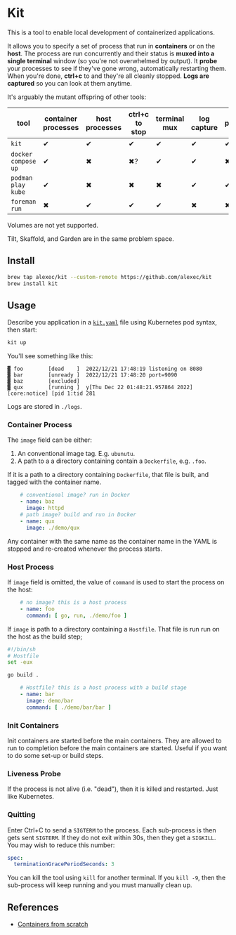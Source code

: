 # Kit

This is a tool to enable local development of containerized applications.

It allows you to specify a set of process that run in **containers** or on the **host**. The process are run concurrently and their status is **muxed into a single terminal** window (so you're not overwhelmed by output). It **probe** your processes to see if they've gone wrong, automatically restarting them. When you're done, **ctrl+c** to and they're all cleanly stopped. **Logs are captured** so you can look at them anytime.

It's arguably the mutant offspring of other tools:

| tool                | container processes | host processes | ctrl+c to stop | terminal mux | log capture | probes |
|---------------------|---------------------|----------------|----------------|--------------|-------------|--------|
| `kit`               | ✔                   | ✔              | ✔              | ✔            | ✔           | ✔      |
| `docker compose up` | ✔                   | ✖              | ✖?             | ✔            | ✔           | ✖      |
| `podman play kube`  | ✔                   | ✖              | ✖              | ✖            | ✔           | ✔?     |
| `foreman run`       | ✖                   | ✔              | ✔              | ✔            | ✖           | ✖      |

Volumes are not yet supported.

Tilt, Skaffold, and Garden are in the same problem space.

## Install

```bash
brew tap alexec/kit --custom-remote https://github.com/alexec/kit
brew install kit
```

## Usage

Describe you application in a [`kit.yaml`](kit.yaml) file using Kubernetes pod syntax, then start:

```bash
kit up
```

You'll see something like this:

```
▓ foo        [dead    ]  2022/12/21 17:48:19 listening on 8080
▓ bar        [unready ]  2022/12/21 17:48:20 port=9090
▓ baz        [excluded]  
▓ qux        [running ]  y[Thu Dec 22 01:48:21.957864 2022] [core:notice] [pid 1:tid 281
```

Logs are stored in `./logs`.

### Container Process

The `image` field can be either:

1. An conventional image tag. E.g. `ubunutu`.
2. A path to a a directory containing contain a `Dockerfile`, e.g. `.foo`.

If it is a path to a directory containing `Dockerfile`, that file is built, and tagged with the container name.

```yaml
    # conventional image? run in Docker
    - name: baz
      image: httpd
    # path image? build and run in Docker
    - name: qux
      image: ./demo/qux
```

Any container with the same name as the container name in the YAML is stopped and re-created whenever the process
starts.

### Host Process

If `image` field is omitted, the value of `command` is used to start the process on the host:

```yaml
    # no image? this is a host process
    - name: foo
      command: [ go, run, ./demo/foo ]
```

If `image` is path to a directory containing a `Hostfile`. That file is run run on the host as the build step; 

```bash
#!/bin/sh
# Hostfile
set -eux

go build .
```

```yaml
    # Hostfile? this is a host process with a build stage
    - name: bar
      image: demo/bar
      command: [ ./demo/bar/bar ]
```

### Init Containers

Init containers are started before the main containers. They are allowed to run to completion before the main containers
are started. Useful if you want to do some set-up or build steps.

### Liveness Probe

If the process is not alive (i.e. "dead"), then it is killed and restarted. Just like Kubernetes.

### Quitting

Enter Ctrl+C to send a `SIGTERM` to the process. Each sub-process is then gets sent `SIGTERM`. If they do not exit
within 30s, then they get a `SIGKILL`. You may wish to reduce this number:

```yaml
spec:
  terminationGracePeriodSeconds: 3
```

You can kill the tool using `kill` for another terminal. If you `kill -9`, then the sub-process will keep
running and you must manually clean up.

## References

- [Containers from scratch](https://medium.com/@ssttehrani/containers-from-scratch-with-golang-5276576f9909)
